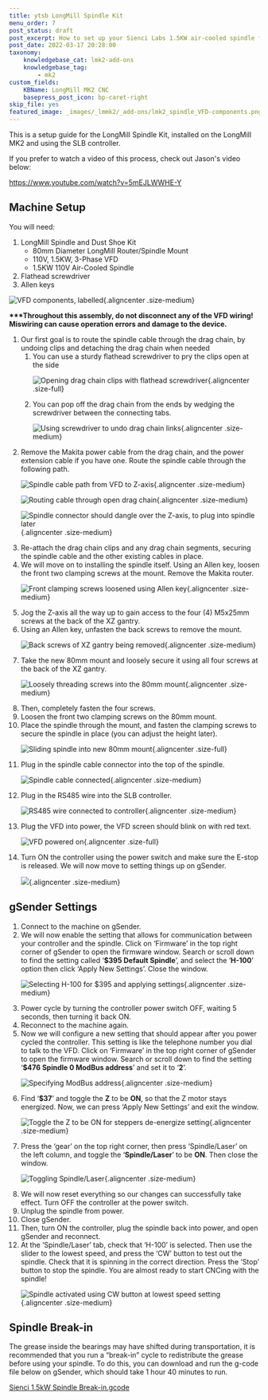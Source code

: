 ```yaml
---
title: ytsb LongMill Spindle Kit
menu_order: 7
post_status: draft
post_excerpt: How to set up your Sienci Labs 1.5KW air-cooled spindle for the LongMill MK2 CNC machine. Includes wiring instructions and firmware changes on gSender.
post_date: 2022-03-17 20:28:00
taxonomy:
    knowledgebase_cat: lmk2-add-ons
    knowledgebase_tag:
        - mk2
custom_fields:
    KBName: LongMill MK2 CNC
    basepress_post_icon: bp-caret-right
skip_file: yes
featured_image: _images/_lmmk2/_add-ons/lmk2_spindle_VFD-components.png
---
```


This is a setup guide for the LongMill Spindle Kit, installed on the LongMill MK2 and using the SLB controller.

If you prefer to watch a video of this process, check out Jason's video below:

https://www.youtube.com/watch?v=5mEJLWWHE-Y

<h2>Machine Setup</h2>

You will need:

<ol>
  <li>LongMill Spindle and Dust Shoe Kit
<ul>
  <li>80mm Diameter LongMill Router/Spindle Mount</li>
  <li>110V, 1.5KW, 3-Phase VFD</li>
  <li>1.5KW 110V Air-Cooled Spindle</li>
</ul>
</li>
  <li>Flathead screwdriver</li>
  <li>Allen keys</li>
</ol>

![](/_images/_lmmk2/_add-ons/lmk2_spindle_VFD-components.png "VFD components, labelled"){.aligncenter .size-medium}

<strong>***Throughout this assembly, do not disconnect any of the VFD wiring! Miswiring can cause operation errors and damage to the device.</strong>

<ol>
  <li>Our first goal is to route the spindle cable through the drag chain, by undoing clips and detaching the drag chain when needed
<ol>
  <li>You can use a sturdy flathead screwdriver to pry the clips open at the side

![](/_images/_lmmk2/_add-ons/lmk2_spindle_unclippingdragchain_short.gif "Opening drag chain clips with flathead screwdriver"){.aligncenter .size-full}

</li>
  <li>You can pop off the drag chain from the ends by wedging the screwdriver between the connecting tabs.

![](/_images/_lmmk2/_add-ons/lmk2_spindle_remove-drag-chain.png "Using screwdriver to undo drag chain links"){.aligncenter .size-medium}

</li>
</ol>
</li>
  <li>Remove the Makita power cable from the drag chain, and the power extension cable if you have one. Route the spindle cable through the following path.

![](/_images/_lmmk2/_add-ons/lmk2_spindle_LM-spindle-cable-route.png "Spindle cable path from VFD to Z-axis"){.aligncenter .size-medium}

![](/_images/_lmmk2/_add-ons/lmk2_spindle_routing-cable.png "Routing cable through open drag chain"){.aligncenter .size-medium}

![](/_images/_lmmk2/_add-ons/lmk2_spindle_spindle-connector.png "Spindle connector should dangle over the Z-axis, to plug into spindle later"){.aligncenter .size-medium}

</li>
  <li>Re-attach the drag chain clips and any drag chain segments, securing the spindle cable and the other existing cables in place.</li>
  <li>We will move on to installing the spindle itself. Using an Allen key, loosen the front two clamping screws at the mount. Remove the Makita router.

![](/_images/_lmmk2/_add-ons/lmk2_spindle_removing-front-screws-on-mount.png "Front clamping screws loosened using Allen key"){.aligncenter .size-medium}

</li>
  <li>Jog the Z-axis all the way up to gain access to the four (4) M5x25mm screws at the back of the XZ gantry.</li>
  <li>Using an Allen key, unfasten the back screws to remove the mount.

![](/_images/_lmmk2/_add-ons/lmk2_spindle_fastening-back-screws.png "Back screws of XZ gantry being removed"){.aligncenter .size-medium}

</li>
  <li>Take the new 80mm mount and loosely secure it using all four screws at the back of the XZ gantry.

![](/_images/_lmmk2/_add-ons/lmk2_spindle_loosely-securing-mount.png "Loosely threading screws into the 80mm mount"){.aligncenter .size-medium}

</li>
  <li>Then, completely fasten the four screws.</li>
  <li>Loosen the front two clamping screws on the 80mm mount.</li>
  <li>Place the spindle through the mount, and fasten the clamping screws to secure the spindle in place (you can adjust the height later).

![](/_images/_lmmk2/_add-ons/lmk2_spindle_placingspindle_short.gif "Sliding spindle into new 80mm mount"){.aligncenter .size-full}

</li>
  <li>Plug in the spindle cable connector into the top of the spindle.

![](/_images/_lmmk2/_add-ons/lmk2_spindle_spindleconnector.png "Spindle cable connected"){.aligncenter .size-medium}

</li>
  <li>Plug in the RS485 wire into the SLB controller.

![](/_images/_lmmk2/_add-ons/lmk2_spindle_RS485-longmill-.png "RS485 wire connected to controller"){.aligncenter .size-medium}

</li>
  <li>Plug the VFD into power, the VFD screen should blink on with red text.

![](/_images/_lmmk2/_add-ons/lmk2_spindle_VFD-powered-on_short.gif "VFD powered on"){.aligncenter .size-full}

</li>
  <li>Turn ON the controller using the power switch and make sure the E-stop is released. We will now move to setting things up on gSender.

![](/_images/_lmmk2/_add-ons/lmk2_spindle_controllerOn.png){.aligncenter .size-medium}

</li>
</ol>

<h2>gSender Settings</h2>

<ol>
  <li>Connect to the machine on gSender.</li>
  <li>We will now enable the setting that allows for communication between your controller and the spindle. Click on ‘Firmware’ in the top right corner of gSender to open the firmware window. Search or scroll down to find the setting called ‘<strong>$395 Default Spindle</strong>’, and select the ‘<strong>H-100</strong>’ option then click ‘Apply New Settings’. Close the window.

![](/_images/_lmmk2/_add-ons/lmk2_spindle_395-default-spindle.png "Selecting H-100 for $395 and applying settings"){.aligncenter .size-medium}

</li>
  <li>Power cycle by turning the controller power switch OFF, waiting 5 seconds, then turning it back ON.</li>
  <li>Reconnect to the machine again.</li>
  <li>Now we will configure a new setting that should appear after you power cycled the controller. This setting is like the telephone number you dial to talk to the VFD. Click on ‘Firmware’ in the top right corner of gSender to open the firmware window. Search or scroll down to find the setting ‘<strong>$476 Spindle 0 ModBus address</strong>’ and set it to ‘<strong>2</strong>’.

![](/_images/_lmmk2/_add-ons/lmk2_spindle_FirmwareToolModbusValue.png "Specifying ModBus address"){.aligncenter .size-medium}

</li>
  <li>Find ‘<strong>$37</strong>’ and toggle the <strong>Z</strong> to be <strong>ON</strong>, so that the Z motor stays energized. Now, we can press ‘Apply New Settings’ and exit the window.

![](/_images/_lmmk2/_add-ons/lmk2_spindle_steppers-deenergize.png "Toggle the Z to be ON for steppers de-energize setting"){.aligncenter .size-medium}

</li>
  <li>Press the ‘gear’ on the top right corner, then press ‘Spindle/Laser’ on the left column, and toggle the ‘<strong>Spindle/Laser</strong>’ to be <strong>ON</strong>. Then close the window.

![](/_images/_lmmk2/_add-ons/lmk2_spindle_SpindleLaser-toggle-.png "Toggling Spindle/Laser"){.aligncenter .size-medium}

</li>
  <li>We will now reset everything so our changes can successfully take effect. Turn OFF the controller at the power switch.</li>
  <li>Unplug the spindle from power.</li>
  <li>Close gSender.</li>
  <li>Then, turn ON the controller, plug the spindle back into power, and open gSender and reconnect.</li>
  <li>At the ‘Spindle/Laser’ tab, check that ‘H-100’ is selected. Then use the slider to the lowest speed, and press the ‘CW’ button to test out the spindle. Check that it is spinning in the correct direction. Press the ‘Stop’ button to stop the spindle. You are almost ready to start CNCing with the spindle!

![](/_images/_lmmk2/_add-ons/lmk2_spindle_testingspindle.png "Spindle activated using CW button at lowest speed setting"){.aligncenter .size-medium}

</li>
</ol>

<h2>Spindle Break-in</h2>

The grease inside the bearings may have shifted during transportation, it is recommended that you run a “break-in” cycle to redistribute the grease before using your spindle. To do this, you can download and run the g-code file below on gSender, which should take 1 hour 40 minutes to run.

<a href="https://drive.google.com/file/d/1JdrqfgkZxhhXIAjUMOi-5UXIDjNveZe3/view?usp=sharing">Sienci 1.5kW Spindle Break-in.gcode</a>
